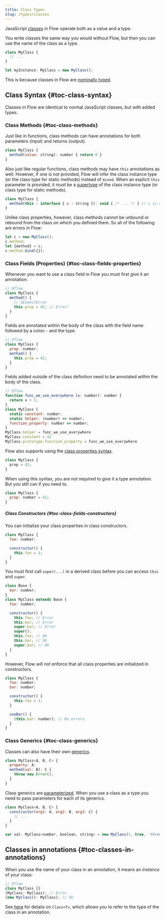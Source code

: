 ```yaml
---
title: Class Types
slug: /types/classes
---
```


JavaScript [classes](https://developer.mozilla.org/en-US/docs/Web/JavaScript/Reference/Classes)
in Flow operate both as a value and a type.

You write classes the same way you would without Flow, but then you can use the
name of the class as a type.

```js flow-check
class MyClass {
  // ...
}

let myInstance: MyClass = new MyClass();
```

This is because classes in Flow are [nominally typed](../../lang/nominal-structural).

## Class Syntax {#toc-class-syntax}

Classes in Flow are identical to normal JavaScript classes, but with added
types.

### Class Methods {#toc-class-methods}

Just like in functions, class methods can have annotations for both parameters
(input) and returns (output).

```js flow-check
class MyClass {
  method(value: string): number { return 0 }
}
```

Also just like regular functions, class methods may have `this` annotations as well.
However, if one is not provided, Flow will infer the class instance type (or the class type for static methods)
instead of `mixed`. When an explicit `this` parameter is provided, it must be a [supertype](../../lang/subtypes/) of
the class instance type (or class type for static methods).

```js flow-check
class MyClass {
  method(this : interface { x : string }): void { /* ... */ } // x is missing in `MyClass`
}
```


Unlike class properties, however, class methods cannot be unbound or rebound from
the class on which you defined them. So all of the following are errors in Flow:

```js
let c = new MyClass();
c.method;
let {method} = c;
c.method.bind({});
```

### Class Fields (Properties) {#toc-class-fields-properties}

Whenever you want to use a class field in Flow you must first give it an
annotation.

```js flow-check
// @flow
class MyClass {
  method() {
    // $ExpectError
    this.prop = 42; // Error!
  }
}
```

Fields are annotated within the body of the class with the field name followed
by a colon `:` and the type.

```js flow-check
// @flow
class MyClass {
  prop: number;
  method() {
    this.prop = 42;
  }
}
```

Fields added outside of the class definition need to be annotated within the body
of the class.

```js flow-check
// @flow
function func_we_use_everywhere (x: number): number {
  return x + 1;
}
class MyClass {
  static constant: number;
  static helper: (number) => number;
  function_property: number => number;
}
MyClass.helper = func_we_use_everywhere
MyClass.constant = 42
MyClass.prototype.function_property = func_we_use_everywhere
```

Flow also supports using the [class properties syntax](https://developer.mozilla.org/en-US/docs/Web/JavaScript/Reference/Classes#field_declarations).

```js flow-check
class MyClass {
  prop = 42;
}
```

When using this syntax, you are not required to give it a type annotation. But
you still can if you need to.

```js flow-check
class MyClass {
  prop: number = 42;
}
```

##### Class Constructors {#toc-class-fields-constructors}

You can initialize your class properties in class constructors.

```js
class MyClass {
  foo: number;

  constructor() {
    this.foo = 1;
  }
}
```

You must first call `super(...)` in a derived class before you can access `this` and `super`.

```js flow-check
class Base {
  bar: number;
}
class MyClass extends Base {
  foo: number;

  constructor() {
    this.foo; // Error
    this.bar; // Error
    super.bar; // Error
    super();
    this.foo; // OK
    this.bar; // OK
    super.bar; // OK
  }
}
```

However, Flow will not enforce that all class properties are initialized in constructors.

```js flow-check
class MyClass {
  foo: number;
  bar: number;

  constructor() {
    this.foo = 1;
  }

  useBar() {
    (this.bar: number); // No errors.
  }
}
```

### Class Generics {#toc-class-generics}

Classes can also have their own [generics](../generics).

```js flow-check
class MyClass<A, B, C> {
  property: A;
  method(val: B): C {
    throw new Error();
  }
}
```

Class generics are [parameterized](../generics#toc-parameterized-generics).
When you use a class as a type you need to pass parameters for each of its
generics.

```js flow-check
class MyClass<A, B, C> {
  constructor(arg1: A, arg2: B, arg3: C) {
    // ...
  }
}

var val: MyClass<number, boolean, string> = new MyClass(1, true, 'three');
```

## Classes in annotations {#toc-classes-in-annotations}

When you use the name of your class in an annotation, it means an _instance_ of your class:

```js
// @flow
class MyClass {}
(MyClass: MyClass); // Error
(new MyClass(): MyClass); // Ok
```

See [here](../utilities#toc-class) for details on `Class<T>`, which allows you
to refer to the type of the class in an annotation.
